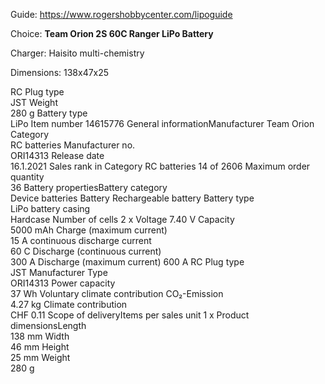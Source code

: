 

Guide: 
https://www.rogershobbycenter.com/lipoguide

Choice: **Team Orion 2S 60C Ranger LiPo Battery**



Charger:
Haisito multi-chemistry

Dimensions:
138x47x25

RC Plug type	
JST
Weight	
280 g
Battery type	
LiPo
Item number	
14615776
General informationManufacturer	
Team Orion
Category	
RC batteries
Manufacturer no.	
ORI14313
Release date	
16.1.2021
Sales rank in Category RC batteries	
14 of 2606
Maximum order quantity	
36
Battery propertiesBattery category	
Device batteries
Battery	
Rechargeable battery
Battery type	
LiPo
battery casing	
Hardcase
Number of cells	
2 x
Voltage	
7.40 V
Capacity	
5000 mAh
Charge (maximum current)	
15 A
continuous discharge current	
60 C
Discharge (continuous current)	
300 A
Discharge (maximum current)	
600 A
RC Plug type	
JST
Manufacturer Type	
ORI14313
Power capacity	
37 Wh
Voluntary climate contribution
CO₂-Emission	
4.27 kg
Climate contribution	
CHF 0.11
Scope of deliveryItems per sales unit
1 x
Product dimensionsLength	
138 mm
Width	
46 mm
Height	
25 mm
Weight	
280 g


